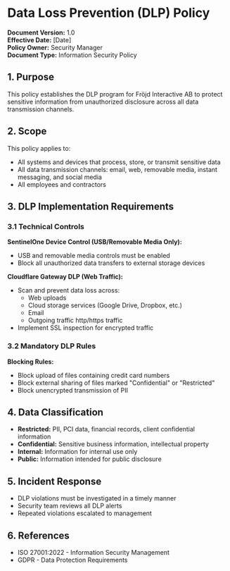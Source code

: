 # Data Loss Prevention (DLP) Policy

**Document Version:** 1.0  
**Effective Date:** [Date]  
**Policy Owner:** Security Manager  
**Document Type:** Information Security Policy

## 1. Purpose

This policy establishes the DLP program for Fröjd Interactive AB to protect sensitive information from unauthorized disclosure across all data transmission channels.

## 2. Scope

This policy applies to:
- All systems and devices that process, store, or transmit sensitive data
- All data transmission channels: email, web, removable media, instant messaging, and social media
- All employees and contractors

## 3. DLP Implementation Requirements

### 3.1 Technical Controls

**SentinelOne Device Control (USB/Removable Media Only):**
- USB and removable media controls must be enabled
- Block all unauthorized data transfers to external storage devices

**Cloudflare Gateway DLP (Web Traffic):**
- Scan and prevent data loss across:
  - Web uploads
  - Cloud storage services (Google Drive, Dropbox, etc.)
  - Email
  - Outgoing traffic http/https traffic
- Implement SSL inspection for encrypted traffic

### 3.2 Mandatory DLP Rules

**Blocking Rules:**
- Block upload of files containing credit card numbers
- Block external sharing of files marked "Confidential" or "Restricted"
- Block unencrypted transmission of PII

## 4. Data Classification

- **Restricted:** PII, PCI data, financial records, client confidential information
- **Confidential:** Sensitive business information, intellectual property
- **Internal:** Information for internal use only
- **Public:** Information intended for public disclosure

## 5. Incident Response

- DLP violations must be investigated in a timely manner
- Security team reviews all DLP alerts
- Repeated violations escalated to management

## 6. References

- ISO 27001:2022 - Information Security Management
- GDPR - Data Protection Requirements